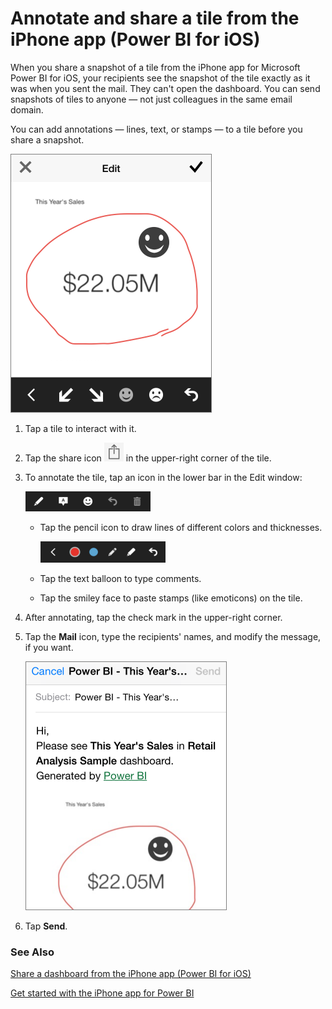 <properties 
   pageTitle="Annotate and share a tile from the iPhone app (Power BI for iOS)"
   description="Annotate and share a tile from the iPhone app (Power BI for iOS)"
   services="powerbi" 
   documentationCenter="" 
   authors="maggiesMSFT" 
   manager="mblythe" 
   editor=""
   tags=""/>
 
<tags
   ms.service="powerbi"
   ms.devlang="NA"
   ms.topic="article"
   ms.tgt_pltfrm="NA"
   ms.workload="powerbi"
   ms.date="10/14/2015"
   ms.author="maggies"/>
# Annotate and share a tile from the iPhone app (Power BI for iOS)

When you share a snapshot of a tile from the iPhone app for Microsoft Power BI for iOS, your recipients see the snapshot of the tile exactly as it was when you sent the mail. They can't open the dashboard. You can send snapshots of tiles to anyone — not just colleagues in the same email domain.

You can add annotations — lines, text, or stamps — to a tile before you share a snapshot.

![](media/powerbi-mobile-annotate-and-share-a-tile-from-the-iphone-app/PBI_iPhoneAnnotEdit.png)

1.  Tap a tile to interact with it.

2.  Tap the share icon ![](media/powerbi-mobile-annotate-and-share-a-tile-from-the-iphone-app/PBI_iPhoneShareTileIconNoBorder.png) in the upper-right corner of the tile.

3.  To annotate the tile, tap an icon in the lower bar in the Edit window:

    ![](media/powerbi-mobile-annotate-and-share-a-tile-from-the-iphone-app/PBI_iPhoneAnnotEditBar.png)

    -   Tap the pencil icon to draw lines of different colors and thicknesses.

        ![](media/powerbi-mobile-annotate-and-share-a-tile-from-the-iphone-app/PBI_iPh_iPad_Annotate.png)

    -   Tap the text balloon to type comments.

    -   Tap the smiley face to paste stamps (like emoticons) on the tile.

4.  After annotating, tap the check mark in the upper-right corner.

5.  Tap the **Mail** icon, type the recipients' names, and modify the message, if you want.

    ![](media/powerbi-mobile-annotate-and-share-a-tile-from-the-iphone-app/PBI_iPhoneAnnotMail.png)

6.  Tap **Send**.

### See Also

[Share a dashboard from the iPhone app \(Power BI for iOS\)](powerbi-mobile-share-a-dashboard-from-the-iphone-app.md)

[Get started with the iPhone app for Power BI](https://support.office.com/article/Get-started-with-the-iPhone-app-for-Power-BI-preview-f4001b4f-6b9a-4363-b97e-cb1ac5dfd3f6 "Get started with the iPhone app for Power BI preview")

